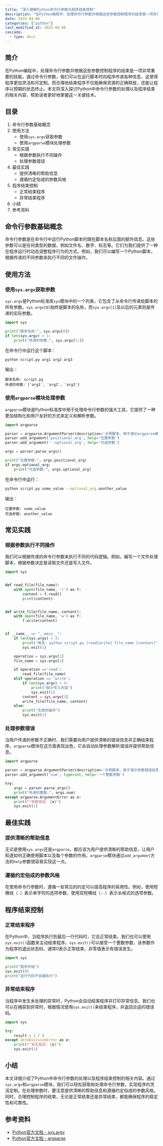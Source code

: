 ```yaml
---
title: "深入理解Python命令行参数与程序结束控制"
description: "在Python编程中，处理命令行参数并根据这些参数控制程序的结束是一项非常重要的技能。通过命令行参数，我们可以在运行脚本时向程序传递各种信息，这使得程序更加灵活和可定制。而合理地结束程序不仅能确保资源的正确释放，还能让程序以预期的状态终止。本文将深入探讨Python中命令行参数的处理以及程序结束的相关内容，帮助读者更好地掌握这一关键技术。"
date: 2025-04-06
categories: ["python"]
last_modified_at: 2025-04-06
cascade:
  - type: docs
---
```



## 简介
在Python编程中，处理命令行参数并根据这些参数控制程序的结束是一项非常重要的技能。通过命令行参数，我们可以在运行脚本时向程序传递各种信息，这使得程序更加灵活和可定制。而合理地结束程序不仅能确保资源的正确释放，还能让程序以预期的状态终止。本文将深入探讨Python中命令行参数的处理以及程序结束的相关内容，帮助读者更好地掌握这一关键技术。

<!-- more -->
## 目录
1. 命令行参数基础概念
2. 使用方法
    - 使用`sys.argv`获取参数
    - 使用`argparse`模块处理参数
3. 常见实践
    - 根据参数执行不同操作
    - 处理参数错误
4. 最佳实践
    - 提供清晰的帮助信息
    - 遵循约定俗成的参数风格
5. 程序结束控制
    - 正常结束程序
    - 异常结束程序
6. 小结
7. 参考资料

## 命令行参数基础概念
命令行参数是在命令行中运行Python脚本时跟在脚本名称后面的额外信息。这些参数可以是任何类型的数据，例如文件名、数字、标志等。它们为我们提供了一种在程序运行时动态调整程序行为的方式。例如，我们可以编写一个Python脚本，根据传递的不同参数来执行不同的文件操作。

## 使用方法

### 使用`sys.argv`获取参数
`sys.argv`是Python标准库`sys`模块中的一个列表，它包含了从命令行传递给脚本的所有参数。`sys.argv[0]`始终是脚本的名称，而`sys.argv[1]`及以后的元素则是传递的实际参数。

```python
import sys

print("脚本名称:", sys.argv[0])
if len(sys.argv) > 1:
    print("传递的参数:", sys.argv[1:])
```

在命令行中运行这个脚本：
```bash
python script.py arg1 arg2 arg3
```
输出：
```
脚本名称: script.py
传递的参数: ['arg1', 'arg2', 'arg3']
```

### 使用`argparse`模块处理参数
`argparse`模块是Python标准库中用于处理命令行参数的强大工具，它提供了一种更加结构化和用户友好的方式来定义和解析参数。

```python
import argparse

parser = argparse.ArgumentParser(description='示例脚本，用于演示argparse模块的使用')
parser.add_argument('positional_arg', help='位置参数')
parser.add_argument('--optional_arg', help='可选参数')

args = parser.parse_args()

print("位置参数:", args.positional_arg)
if args.optional_arg:
    print("可选参数:", args.optional_arg)
```

在命令行中运行：
```bash
python script.py some_value --optional_arg another_value
```
输出：
```
位置参数: some_value
可选参数: another_value
```

## 常见实践

### 根据参数执行不同操作
我们可以根据传递的命令行参数来执行不同的代码逻辑。例如，编写一个文件处理脚本，根据参数决定是读取文件还是写入文件。

```python
import sys


def read_file(file_name):
    with open(file_name, 'r') as f:
        content = f.read()
        print(content)


def write_file(file_name, content):
    with open(file_name, 'w') as f:
        f.write(content)


if __name__ == "__main__":
    if len(sys.argv) < 3:
        print("用法: python script.py [read|write] file_name [content]")
        sys.exit(1)

    operation = sys.argv[1]
    file_name = sys.argv[2]

    if operation =='read':
        read_file(file_name)
    elif operation == 'write':
        if len(sys.argv) < 4:
            print("缺少写入内容")
            sys.exit(1)
        content = sys.argv[3]
        write_file(file_name, content)
    else:
        print("无效的操作")
        sys.exit(1)
```

### 处理参数错误
当用户传递的参数不正确时，我们需要向用户提供清晰的错误信息并正确结束程序。`argparse`模块在这方面表现出色，它会自动处理参数解析错误并提供帮助信息。

```python
import argparse

parser = argparse.ArgumentParser(description='示例脚本，用于演示参数错误处理')
parser.add_argument('num', type=int, help='一个整数参数')

try:
    args = parser.parse_args()
    print("传递的整数:", args.num)
except argparse.ArgumentError as e:
    print(f"参数错误: {e}")
    sys.exit(1)
```

## 最佳实践

### 提供清晰的帮助信息
无论是使用`sys.argv`还是`argparse`，都应该为用户提供清晰的帮助信息，让用户知道如何正确使用脚本以及每个参数的作用。`argparse`模块通过`add_argument`方法的`help`参数很容易实现这一点。

### 遵循约定俗成的参数风格
在使用命令行参数时，遵循一些常见的约定可以提高程序的易用性。例如，使用短横线（`-`）表示单字符的选项参数，使用双短横线（`--`）表示长格式的选项参数。

## 程序结束控制

### 正常结束程序
在Python中，当程序执行到最后一行代码时，它会正常结束。我们也可以使用`sys.exit()`函数来主动结束程序。`sys.exit()`可以接受一个整数参数，该参数作为程序的退出状态码，通常0表示正常结束，非零值表示有错误发生。

```python
import sys

print("程序开始")
sys.exit(0)
print("这行代码不会被执行")
```

### 异常结束程序
当程序中发生未处理的异常时，Python会自动结束程序并打印异常信息。我们也可以在捕获到异常时，根据情况使用`sys.exit()`来结束程序，并返回合适的错误码。

```python
import sys

try:
    result = 1 / 0
except ZeroDivisionError as e:
    print(f"发生错误: {e}")
    sys.exit(1)
```

## 小结
本文详细介绍了Python中命令行参数的处理以及程序结束控制的相关内容。通过`sys.argv`和`argparse`模块，我们可以轻松获取和处理命令行参数，实现程序的灵活定制。在处理参数时，要注意提供清晰的帮助信息和遵循约定俗成的参数风格。同时，合理控制程序的结束，无论是正常结束还是异常结束，都能确保程序的稳定性和可靠性。

## 参考资料
- [Python官方文档 - sys.argv](https://docs.python.org/3/library/sys.html#sys.argv)
- [Python官方文档 - argparse](https://docs.python.org/3/library/argparse.html)